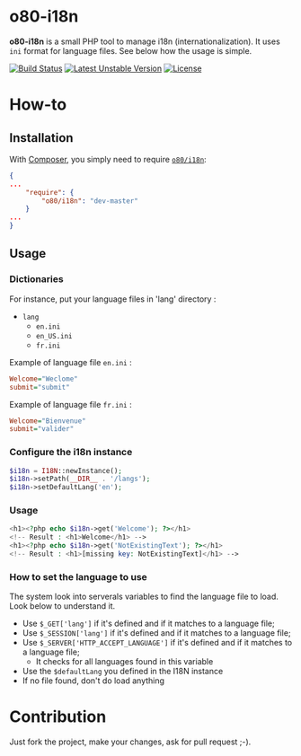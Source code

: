 # o80-i18n

**o80-i18n** is a small PHP tool to manage i18n (internationalization). It uses `ini` format for language files.
See below how the usage is simple.

[![Build Status](https://travis-ci.org/olivierperez/o80-i18n.svg)](https://travis-ci.org/olivierperez/o80-i18n)
[![Latest Unstable Version](https://poser.pugx.org/o80/i18n/v/unstable.svg)](https://packagist.org/packages/o80/i18n)
[![License](https://poser.pugx.org/o80/i18n/license.svg)](https://packagist.org/packages/o80/i18n)

# How-to

## Installation

With [Composer](http://getcomposer.org/), you simply need to require [`o80/i18n`](https://packagist.org/packages/o80/i18n):

```json
{
...
    "require": {
        "o80/i18n": "dev-master"
    }
...
}
```

## Usage

### Dictionaries

For instance, put your language files in 'lang' directory :

* `lang`
    * `en.ini`
    * `en_US.ini`
    * `fr.ini`

Example of language file `en.ini` :
```ini
Welcome="Weclome"
submit="submit"
```

Example of language file `fr.ini` :
```ini
Welcome="Bienvenue"
submit="valider"
```

### Configure the i18n instance

```php
$i18n = I18N::newInstance();
$i18n->setPath(__DIR__ . '/langs');
$i18n->setDefaultLang('en');
```

### Usage

```php
<h1><?php echo $i18n->get('Welcome'); ?></h1>
<!-- Result : <h1>Welcome</h1> -->
<h1><?php echo $i18n->get('NotExistingText'); ?></h1>
<!-- Result : <h1>[missing key: NotExistingText]</h1> -->
```

### How to set the language to use

The system look into serverals variables to find the language file to load. Look below to understand it.

* Use `$_GET['lang']` if it's defined and if it matches to a language file;
* Use `$_SESSION['lang']` if it's defined and if it matches to a language file;
* Use `$_SERVER['HTTP_ACCEPT_LANGUAGE']` if it's defined and if it matches to a language file;
    * It checks for all languages found in this variable
* Use the `$defaultLang` you defined in the I18N instance
* If no file found, don't do load anything

# Contribution

Just fork the project, make your changes, ask for pull request ;-).
